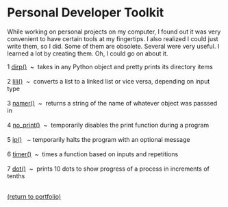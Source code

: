 # Personal Developer Toolkit

While working on personal projects on my computer, I found out it was very convenient to have certain tools at my fingertips. I also realized I could just write them, so I did. Some of them are obsolete. Several were very useful. I learned a lot by creating them. Oh, I could go on about it.

1 [dirp()](/dirp.md)&nbsp;&nbsp;\~&nbsp;&nbsp;takes in any Python object and pretty prints its directory items<br><br>
2 [lili()](/lili.md)&nbsp;&nbsp;\~&nbsp;&nbsp;converts a list to a linked list or vice versa, depending on input type<br><br>
3 [namer()](/namer.md)&nbsp;&nbsp;\~&nbsp;&nbsp;returns a string of the name of whatever object was passsed in<br><br>
4 [no_print()](/no_print.md)&nbsp;&nbsp;\~&nbsp;&nbsp;temporarily disables the print function during a program<br><br>
5 [ip()](/ip.md)&nbsp;&nbsp;&nbsp;\~&nbsp;temporarily halts the program with an optional message<br><br>
6 [timer()](/timer.md)&nbsp;&nbsp;\~&nbsp;&nbsp;times a function based on inputs and repetitions<br><br>
7 [dot()](/dot.md)&nbsp;&nbsp;\~&nbsp;&nbsp;prints 10 dots to show progress of a process in increments of tenths<br><br>


<a href="https://rowcased.github.io/">(return to portfolio)</a>
